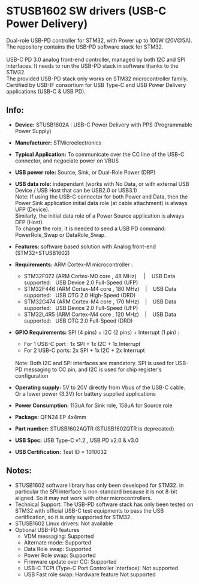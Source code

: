 # STUSB1602 SW drivers (USB-C Power Delivery)
Dual-role USB-PD controller for STM32, with Power up to 100W (20V@5A).<br/>
The repository contains the USB-PD software stack for STM32. <br/>
<br/>
USB-C PD 3.0 analog front-end controller, managed by both I2C and SPI interfaces. It needs to run the USB-PD stack in software thanks to the STM32.<br/>
The provided USB-PD stack only works on STM32 microcontroller family.<br/>
Certified by USB-IF consortium for USB Type-C and USB Power Delivery applications (USB-C & USB PD). <br/>


Info:
----------------
* __Device:__       STUSB1602A : USB-C Power Delivery with PPS (Programmable Power Supply) <br />
* __Manufacturer:__ STMicroelectronics
* __Typical Application:__ To communicate over the CC line of the USB-C connector, and negociate power on VBUS
* __USB power role:__ Source, Sink, or Dual-Role Power (DRP)
* __USB data  role:__ independant (works with No Data, or with external USB Device / USB Host that can be USB2.0 or USB3.1)   <br />
Note: If using the USB-C connector for both Power and Data, then the Power Sink application initial data role (at cable attachment) is always UFP (Device).  <br />
Similarly, the initial data role of a Power Source application is always DFP (Host). <br />
To change the role, it is needed to send a USB PD command: PowerRole_Swap or DataRole_Swap.

* __Features:__ software based solution with Analog front-end (STM32+STUSB1602) <br />
* __Requirements:__ ARM Cortex-M microcontroller : <br />
  - STM32F072 (ARM Cortex-M0 core ,  48 MHz) &nbsp;&nbsp;&nbsp; | &nbsp;&nbsp; USB Data supported: &nbsp; USB Device 2.0 Full-Speed (UFP)
  - STM32F446 (ARM Cortex-M4 core , 180 MHz) &nbsp;&nbsp; | &nbsp;&nbsp; USB Data supported: &nbsp; USB OTG 2.0 High-Speed (DRD)
  - STM32G474 (ARM Cortex-M4 core , 170 MHz) &nbsp;&nbsp; | &nbsp;&nbsp; USB Data supported: &nbsp; USB Device 2.0 Full-Speed (UFP)
  - STM32L4R5 (ARM Cortex-M4 core , 120 MHz) &nbsp;&nbsp; | &nbsp;&nbsp; USB Data supported: &nbsp; USB OTG 2.0 Full-Speed (DRD)

* __GPIO Requirements:__ SPI (4 pins) + I2C (2 pins) + Interrupt (1 pin) : <br />
  - For 1 USB-C port : 1x SPI + 1x I2C + 1x Interrupt
  - For 2 USB-C ports: 2x SPI + 1x I2C + 2x Interrupt
  <br />
  Note: Both I2C and SPI interfaces are mandatory. SPI is used for USB-PD messaging to CC pin, and I2C is used for chip register's configuration

* __Operating supply:__ 5V to 20V directly from Vbus of the USB-C cable. <br /> Or a lower power (3.3V) for battery supplied applications <br />
* __Power Consumption:__ 113uA for Sink role, 158uA for Source role<br />
* __Package:__ QFN24 EP 4x4mm <br />
* __Part number:__ STUSB1602AQTR (STUSB1602QTR is deprecated)
* __USB Spec:__ USB Type-C v1.2 , USB PD v2.0 & v3.0
* __USB Certification:__ Test ID =  1010032

Notes:
----------------
- STUSB1602 software library has only been developed for STM32.
In particular the SPI interface is non-standard because it is not 8-bit aligned. So it may not work with other microcontrollers.
- Technical Support: The USB-PD software stack has only been tested on STM32 with official USB-C test equipments to pass the USB certification, so it is only supported for STM32.
- STUSB1602 Linux drivers: Not available
- Optional USB-PD features
  - VDM messaging: Supported
  - Alternate mode: Supported
  - Data Role swap: Supported
  - Power Role swap: Supported
  - Firmware update over CC: Supported
  - USB-C TCPI (Type-C Port Controller Interface): Not supported
  - USB Fast role swap: Hardware feature Not supported
